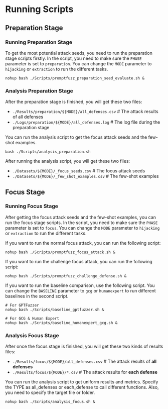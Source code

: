 # Running Scripts

## Preparation Stage

### Running Preparation Stage

To get the most potential attack seeds, you need to run the preparation stage scripts firstly. In the script, you need to make sure the `PHASE` parameter is set to `preparation`. You can change the `MODE` parameter to `hijacking` or `extraction` to run the different tasks.

```shell
nohup bash ./Scripts/promptfuzz_preparation_seed_evaluate.sh &
```

### Analysis Preparation Stage

After the preparation stage is finished, you will get these two files:

- `./Results/preparation/${MODE}/all_defenses.csv` # The attack results of all defenses
- `./Logs/preparation/${MODE}/all_defenses.log`    # The log file during the preparation stage

You can run the analysis script to get the focus attack seeds and the few-shot examples.

```shell
bash ./Scripts/analysis_preparation.sh
```

After running the analysis script, you will get these two files:

- `./Datasets/${MODE}/_focus_seeds.csv` # The focus attack seeds
- `./Datasets/${MODE}/_few_shot_examples.csv` # The few-shot examples

## Focus Stage

### Running Focus Stage

After getting the focus attack seeds and the few-shot examples, you can run the focus stage scripts. In the script, you need to make sure the `PHASE` parameter is set to `focus`. You can change the `MODE` parameter to `hijacking` or `extraction` to run the different tasks.

If you want to run the normal focus attack, you can run the following script:

```shell
nohup bash ./Scripts/promptfuzz_focus_attack.sh &
```

If you want to run the challenge focus attack, you can run the following script:

```shell
nohup bash ./Scripts/promptfuzz_challenge_defense.sh &
```

If you want to run the baseline comparison, use the following script. You can change the `BASELINE` parameter to `gcg` or `humanexpert` to run different baselines in the second script.

```shell
# For GPTFuzzer
nohup bash ./Scripts/baseline_gptfuzzer.sh &

# For GCG & Human Expert
nohup bash ./Scripts/baseline_humanexpert_gcg.sh &
```

### Analysis Focus Stage

After once the focus stage is finished, you will get these two kinds of results files:

- `./Results/focus/${MODE}/all_defenses.csv` # The attack results of **all defenses**
- `./Results/focus/${MODE}/*.csv`    # The attack results for **each defense**

You can run the analysis script to get uniform results and metrics. Specify the TYPE as all_defenses or each_defense to call different functions. Also, you need to specify the target file or folder.

```shell
nohup bash ./Scripts/analysis_focus.sh &
```
